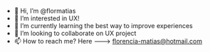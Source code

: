 - 👋 Hi, I’m @flormatias
- 👀 I’m interested in UX!
- 🌱 I’m currently learning the best way to improve experiences
- 💞️ I’m looking to collaborate on UX project
- 📫 How to reach me? Here ---> florencia-matias@hotmail.com
